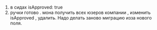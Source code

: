 1) в сидах isApproved: true
2) ручки готово . мона получить всех юзеров компании , изменить isApproved , удалить. Надо делать заново миграцию изза нового поля.
